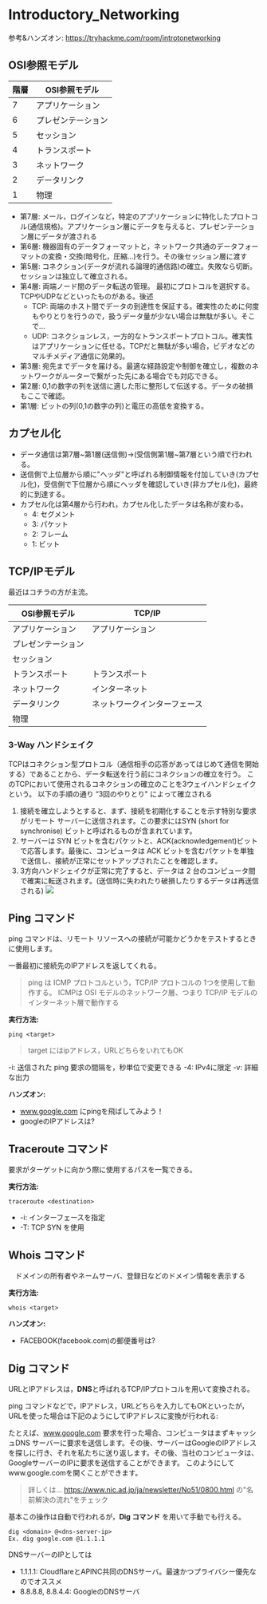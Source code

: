 # Introductory_Networking

参考&ハンズオン: https://tryhackme.com/room/introtonetworking

## OSI参照モデル
|階層|OSI参照モデル|
|---|---|
|7|アプリケーション|
|6|プレゼンテーション|
|5|セッション|
|4|トランスポート|
|3|ネットワーク|
|2|データリンク|
|1|物理|

- 第7層: メール，ログインなど，特定のアプリケーションに特化したプロトコル(通信規格)。アプリケーション層にデータを与えると、プレゼンテーション層にデータが渡される
- 第6層: 機器固有のデータフォーマットと，ネットワーク共通のデータフォーマットの変換・交換(暗号化，圧縮...)を行う。その後セッション層に渡す
- 第5層: コネクション(データが流れる論理的通信路)の確立。失敗なら切断。
セッションは独立して確立される。
- 第4層: 両端ノード間のデータ転送の管理。
最初にプロトコルを選択する。TCPやUDPなどといったものがある。後述
    - TCP: 両端のホスト間でデータの到達性を保証する。確実性のために何度もやりとりを行うので，扱うデータ量が少ない場合は無駄が多い。そこで...
    - UDP: コネクションレス，一方的なトランスポートプロトコル。確実性はアプリケーションに任せる。TCPだと無駄が多い場合，ビデオなどのマルチメディア通信に効果的。
- 第3層: 宛先までデータを届ける。最適な経路設定や制御を確立し，複数のネットワークがルーターで繋がった先にある場合でも対応できる。
- 第2層: 0,1の数字の列を送信に適した形に整形して伝送する。データの破損もここで確認。
- 第1層: ビットの列(0,1の数字の列)と電圧の高低を変換する。

## カプセル化
- データ通信は第7層~第1層(送信側)→(受信側第1層~第7層という順で行われる。
- 送信側で上位層から順に"ヘッダ"と呼ばれる制御情報を付加していき(カプセル化)，受信側で下位層から順にヘッダを確認していき(非カプセル化)，最終的に到達する。
- カプセル化は第4層から行われ，カプセル化したデータは名称が変わる。
  - 4: セグメント
  - 3: パケット
  - 2: フレーム
  - 1: ビット

## TCP/IPモデル
最近はコチラの方が主流。


|OSI参照モデル|TCP/IP|
|---|---|
|アプリケーション|アプリケーション|
|プレゼンテーション||
|セッション||
|トランスポート|トランスポート|
|ネットワーク|インターネット|
|データリンク|ネットワークインターフェース|
|物理||

### 3-Way ハンドシェイク
TCPはコネクション型プロトコル（通信相手の応答があってはじめて通信を開始する）であることから、データ転送を行う前にコネクションの確立を行う。
このTCPにおいて使用されるコネクションの確立のことを3ウェイハンドシェイクという。
以下の手順の通り “3回のやりとり" によって確立される

1. 接続を確立しようとすると、まず、接続を初期化することを示す特別な要求がリモート サーバーに送信されます。この要求にはSYN (short for synchronise) ビットと呼ばれるものが含まれています。
2. サーバーは SYN ビットを含むパケットと、ACK(acknowledgement)ビットで応答します。最後に、コンピュータは ACK ビットを含むパケットを単独で送信し、接続が正常にセットアップされたことを確認します。
3. 3方向ハンドシェイクが正常に完了すると、データは 2 台のコンピュータ間で確実に転送されます。(送信時に失われたり破損したりするデータは再送信される)
![](png/ni-2.png)

## Ping コマンド
ping コマンドは、リモート リソースへの接続が可能かどうかをテストするときに使用します。

一番最初に接続先のIPアドレスを返してくれる。

> ping は ICMP プロトコルという，TCP/IP プロトコルの 1つを使用して動作する。
> ICMPは OSI モデルのネットワーク層、つまり TCP/IP モデルのインターネット層で動作する

**実行方法:**
```
ping <target>
```
> target にはipアドレス，URLどちらをいれてもOK

-i: 送信された ping 要求の間隔を，秒単位で変更できる
-4: IPv4に限定
-v: 詳細な出力

**ハンズオン:** 
- www.google.com にpingを飛ばしてみよう！
- googleのIPアドレスは?

## Traceroute コマンド
要求がターゲットに向かう際に使用するパスを一覧できる。

**実行方法:**
```
traceroute <destination>
```

- -i: インターフェースを指定
-  -T: TCP SYN を使用

## Whois コマンド
　ドメインの所有者やネームサーバ、登録日などのドメイン情報を表示する


**実行方法:**
```
whois <target>
```

**ハンズオン:** 
- FACEBOOK(facebook.com)の郵便番号は?


## Dig コマンド

URLとIPアドレスは，**DNS**と呼ばれるTCP/IPプロトコルを用いて変換される。

ping コマンドなどで，IPアドレス，URLどちらを入力してもOKといったが，URLを使った場合は下記のようにしてIPアドレスに変換が行われる:

たとえば、www.google.com 要求を行った場合、コンピュータはまずキャッシュDNS サーバーに要求を送信します。その後、サーバーはGoogleのIPアドレスを探しに行き、それを私たちに送り返します。その後、当社のコンピュータは、GoogleサーバーのIPに要求を送信することができます。
このようにしてwww.google.comを開くことができます。

> 詳しくは... https://www.nic.ad.jp/ja/newsletter/No51/0800.html
の"名前解決の流れ"をチェック

基本この操作は自動で行われるが，**Dig コマンド** を用いて手動でも行える。

```
dig <domain> @<dns-server-ip>
Ex. dig google.com @1.1.1.1
```

DNSサーバーのIPとしては
- 1.1.1.1: CloudflareとAPINC共同のDNSサーバ。最速かつプライバシー優先なのでオススメ
- 8.8.8.8, 8.8.4.4: GoogleのDNSサーバ